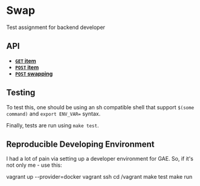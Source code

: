 # Swap

Test assignment for backend developer

API
---

- **[<code>GET</code> item]()**
- **[<code>POST</code> item]()**
- **[<code>POST</code> swapping]()**


Testing
-------

To test this, one should be using an sh compatible shell that support
`$(some command)` and `export ENV_VAR=` syntax.

Finally, tests are run using `make test`.


Reproducible Developing Environment
-----------------------------------

I had a lot of pain via setting up a developer environment for GAE. So, if it's not only me - use this:

vagrant up --provider=docker
vagrant ssh
cd /vagrant
make test
make run
